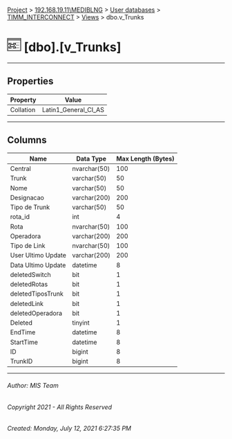 #### 

[Project](../../../../index.md) > [192.168.19.11\\MEDIBLNG](../../../index.md) > [User databases](../../index.md) > [TIMM_INTERCONNECT](../index.md) > [Views](Views.md) > dbo.v_Trunks

# ![Views](../../../../Images/View32.png) [dbo].[v_Trunks]

---

## <a name="#properties"></a>Properties

| Property | Value |
|---|---|
| Collation | Latin1_General_CI_AS |


---

## <a name="#columns"></a>Columns

| Name | Data Type | Max Length (Bytes) |
|---|---|---|
| Central | nvarchar(50) | 100 |
| Trunk | varchar(50) | 50 |
| Nome | varchar(50) | 50 |
| Designacao | varchar(200) | 200 |
| Tipo de Trunk | varchar(50) | 50 |
| rota_id | int | 4 |
| Rota | nvarchar(50) | 100 |
| Operadora | varchar(200) | 200 |
| Tipo de Link | nvarchar(50) | 100 |
| User Ultimo Update | varchar(200) | 200 |
| Data Ultimo Update | datetime | 8 |
| deletedSwitch | bit | 1 |
| deletedRotas | bit | 1 |
| deletedTiposTrunk | bit | 1 |
| deletedLink | bit | 1 |
| deletedOperadora | bit | 1 |
| Deleted | tinyint | 1 |
| EndTime | datetime | 8 |
| StartTime | datetime | 8 |
| ID | bigint | 8 |
| TrunkID | bigint | 8 |


---

###### Author:  MIS Team

###### Copyright 2021 - All Rights Reserved

###### Created: Monday, July 12, 2021 6:27:35 PM

